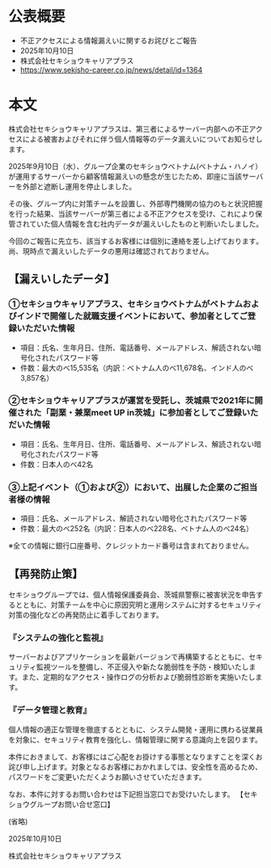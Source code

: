# 公表概要
- 不正アクセスによる情報漏えいに関するお詫びとご報告
- 2025年10月10日
- 株式会社セキショウキャリアプラス
- https://www.sekisho-career.co.jp/news/detail/id=1364

# 本文
株式会社セキショウキャリアプラスは、第三者によるサーバー内部への不正アクセスによる被害およびそれに伴う個人情報等のデータ漏えいについてお知らせします。

2025年9月10日（水）、グループ企業のセキショウベトナム(ベトナム・ハノイ）が運用するサーバーから顧客情報漏えいの懸念が生じたため、即座に当該サーバーを外部と遮断し運用を停止しました。

その後、グループ内に対策チームを設置し、外部専門機関の協力のもと状況把握を行った結果、当該サーバーが第三者による不正アクセスを受け、これにより保管されていた個人情報を含む社内データが漏えいしたものと判断いたしました。

今回のご報告に先立ち、該当するお客様には個別に連絡を差し上げております｡尚、現時点で漏えいしたデータの悪用は確認されておりません。


## 【漏えいしたデータ】
### ①セキショウキャリアプラス、セキショウベトナムがベトナムおよびインドで開催した就職支援イベントにおいて、参加者としてご登録いただいた情報
- 項目：氏名、生年月日、住所、電話番号、メールアドレス、解読されない暗号化されたパスワード等
- 件数：最大のべ15,535名（内訳：ベトナム人のべ11,678名、インド人のべ3,857名）

### ②セキショウキャリアプラスが運営を受託し、茨城県で2021年に開催された「副業・兼業meet UP in茨城」に参加者としてご登録いただいた情報
- 項目：氏名、生年月日、住所、電話番号、メールアドレス、解読されない暗号化されたパスワード等
- 件数：日本人のべ42名

### ③上記イベント（①および②）において、出展した企業のご担当者様の情報
- 項目：氏名、メールアドレス、解読されない暗号化されたパスワード等
- 件数：最大のべ252名（内訳：日本人のべ228名、ベトナム人のべ24名）

※全ての情報に銀行口座番号、クレジットカード番号は含まれておりません。


## 【再発防止策】
セキショウグループでは、個人情報保護委員会、茨城県警察に被害状況を申告するとともに、対策チームを中心に原因究明と運用システムに対するセキュリティ対策の強化などの再発防止に着手しております。

### 『システムの強化と監視』
サーバーおよびアプリケーションを最新バージョンで再構築するとともに、セキュリティ監視ツールを整備し、不正侵入や新たな脆弱性を予防・検知いたします。また、定期的なアクセス・操作ログの分析および脆弱性診断を実施いたします。

### 『データ管理と教育』
個人情報の適正な管理を徹底するとともに、システム開発・運用に携わる従業員を対象に、セキュリティ教育を強化し、情報管理に関する意識向上を図ります。


本件におきまして、お客様にはご心配をお掛けする事態となりますことを深くお詫び申し上げます。対象となるお客様におかれましては、安全性を高めるため、パスワードをご変更いただくようお願いさせていただきます。


なお、本件に対するお問い合わせは下記担当窓口でお受けいたします。
【セキショウグループお問い合せ窓口】

(省略)

2025年10月10日

株式会社セキショウキャリアプラス
